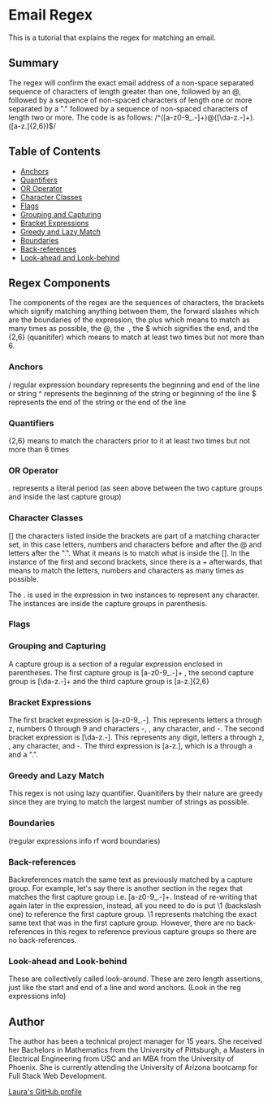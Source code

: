 # Email Regex

This is a tutorial that explains the regex for matching an email.

## Summary

The regex will confirm the exact email address of a non-space separated sequence of characters of length greater than one, followed by an @, followed by a sequence of non-spaced characters of length one or more separated by a "." followed by a sequence of non-spaced characters of length two or more. The code is as follows:
/^([a-z0-9_\.-]+)@([\da-z\.-]+)\.([a-z\.]{2,6})$/

## Table of Contents

- [Anchors](#anchors)
- [Quantifiers](#quantifiers)
- [OR Operator](#or-operator)
- [Character Classes](#character-classes)
- [Flags](#flags)
- [Grouping and Capturing](#grouping-and-capturing)
- [Bracket Expressions](#bracket-expressions)
- [Greedy and Lazy Match](#greedy-and-lazy-match)
- [Boundaries](#boundaries)
- [Back-references](#back-references)
- [Look-ahead and Look-behind](#look-ahead-and-look-behind)

## Regex Components
The components of the regex are the sequences of characters, the brackets which signify matching anything between them, the forward slashes which are the boundaries of the expression, the plus which means to match as many times as possible, the @, the \., the $ which signifies the end, and the {2,6} (quanitifer) which means to match at least two times but not more than 6. 

### Anchors
/ regular expression boundary represents the beginning and end of the line or string
^ represents the beginning of the string or beginning of the line
$ represents the end of the string or the end of the line

### Quantifiers
{2,6} means to match the characters prior to it at least two times but not more than 6 times

### OR Operator
\. represents a literal period (as seen above between the two capture groups and inside the last capture group)


### Character Classes
[] the characters listed inside the brackets are part of a matching character set, in this case letters, numbers and characters before and after the @ and letters after the ".". What it means is to match what is inside the []. In the instance of the first and second brackets, since there is a + afterwards, that means to match the letters, numbers and characters as many times as possible. 

The . is used in the expression in two instances to represent any character. The instances are inside the capture groups in parenthesis.

### Flags


### Grouping and Capturing
A capture group is a section of a regular expression enclosed in parentheses. The first capture group is [a-z0-9_\.-]+ , the second capture group is [\da-z\.-]+ and the third capture group is [a-z\.]{2,6}

### Bracket Expressions
The first bracket expression is [a-z0-9_\.-]. This represents letters a through z, numbers 0 through 9 and characters -, \, any character, and -.  The second bracket expression is [\da-z\.-]. This represents any digit, letters a through z, \, any character, and -. The third expression is [a-z\.], which is a through a and a ".".

### Greedy and Lazy Match
This regex is not using lazy quantifier. Quanitifers by their nature are greedy since they are trying to match the largest number of strings as possible. 

### Boundaries
(regular expressions info rf word boundaries)

### Back-references
Backreferences match the same text as previously matched by a capture group. For example, let's say there is another section in the regex that matches the first capture group i.e. [a-z0-9_\.-]+. Instead of re-writing that again later in the expression, instead, all you need to do is put \1 (backslash one) to reference the first capture group. \1 represents matching the exact same text that was in the first capture group. However, there are no back-references in this regex to reference previous capture groups so there are no back-references.

### Look-ahead and Look-behind
These are collectively called look-around. These are zero length assertions, just like the start and end of a line and word anchors. (Look in the reg expressions info)

## Author

The author has been a technical project manager for 15 years. She received her Bachelors in Mathematics from the University of Pittsburgh, a Masters in Electrical Engineering from USC and an MBA from the University of Phoenix. She is currently attending the University of Arizona  bootcamp for Full Stack Web Development.

[Laura's GitHub profile](https://github.com/lafry5)
